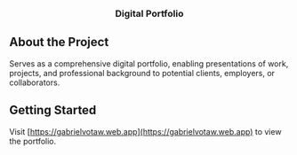 <a name="readme-top"></a>
<br />
<p align="center">
  <h3 align="center">Digital Portfolio</h3>
</p>

## About the Project

Serves as a comprehensive digital portfolio, enabling presentations of work, projects, and professional background to potential clients, employers, or collaborators.

## Getting Started

Visit [https://gabrielvotaw.web.app](https://gabrielvotaw.web.app) to view the portfolio.
